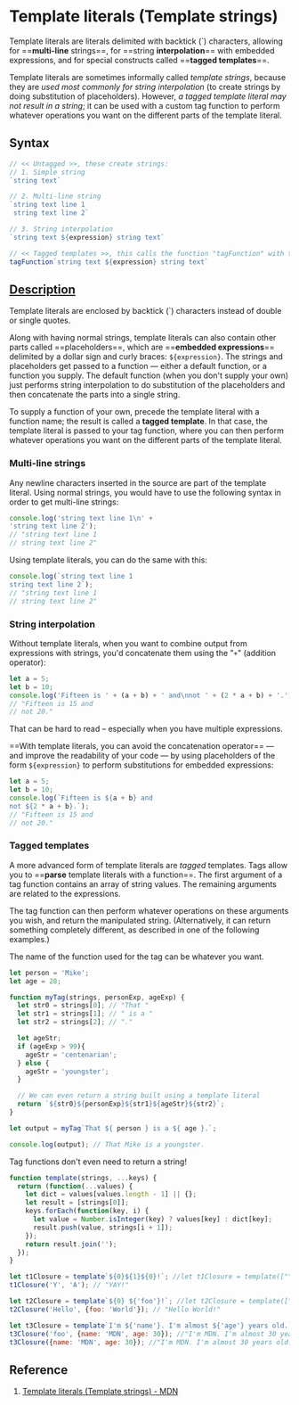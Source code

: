 # Template literals (Template strings)

Template literals are literals delimited with backtick (`) characters, allowing for ==**multi-line** strings==, for ==string **interpolation**== with embedded expressions, and for special constructs called ==**tagged templates**==.

Template literals are sometimes informally called *template strings*, because they are *used most commonly for string interpolation* (to create strings by doing substitution of placeholders). However, *a tagged template literal may not result in a string*; it can be used with a custom tag function to perform whatever operations you want on the different parts of the template literal.

## Syntax

```js
// << Untagged >>, these create strings:
// 1. Simple string
`string text`

// 2. Multi-line string
`string text line 1
 string text line 2`

// 3. String interpolation
`string text ${expression} string text`

// << Tagged templates >>, this calls the function "tagFunction" with the template as the first argument and substitution values as subsequent arguments:
tagFunction`string text ${expression} string text`
```

## [Description](https://developer.mozilla.org/en-US/docs/Web/JavaScript/Reference/Template_literals#description)

Template literals are enclosed by backtick (`) characters instead of double or single quotes.

Along with having normal strings, template literals can also contain other parts called ==placeholders==, which are ==**embedded expressions**== delimited by a dollar sign and curly braces: `${expression}`. The strings and placeholders get passed to a function — either a default function, or a function you supply. The default function (when you don't supply your own) just performs string interpolation to do substitution of the placeholders and then concatenate the parts into a single string.

To supply a function of your own, precede the template literal with a function name; the result is called a **tagged template**. In that case, the template literal is passed to your tag function, where you can then perform whatever operations you want on the different parts of the template literal.

### Multi-line strings

Any newline characters inserted in the source are part of the template literal. Using normal strings, you would have to use the following syntax in order to get multi-line strings:

```js
console.log('string text line 1\n' +
'string text line 2');
// "string text line 1
// string text line 2"
```

Using template literals, you can do the same with this:

```js
console.log(`string text line 1
string text line 2`);
// "string text line 1
// string text line 2"
```

### String interpolation

Without template literals, when you want to combine output from expressions with strings, you'd concatenate them using the "`+`" (addition operator):

```js
let a = 5;
let b = 10;
console.log('Fifteen is ' + (a + b) + ' and\nnot ' + (2 * a + b) + '.');
// "Fifteen is 15 and
// not 20."
```

That can be hard to read – especially when you have multiple expressions.

==With template literals, you can avoid the concatenation operator== — and improve the readability of your code — by using placeholders of the form `${expression}` to perform substitutions for embedded expressions:

```js
let a = 5;
let b = 10;
console.log(`Fifteen is ${a + b} and
not ${2 * a + b}.`);
// "Fifteen is 15 and
// not 20."
```

### Tagged templates

A more advanced form of template literals are *tagged* templates. Tags allow you to ==**parse** template literals with a function==. The first argument of a tag function contains an array of string values. The remaining arguments are related to the expressions.

The tag function can then perform whatever operations on these arguments you wish, and return the manipulated string. (Alternatively, it can return something completely different, as described in one of the following examples.)

The name of the function used for the tag can be whatever you want.

```js
let person = 'Mike';
let age = 28;

function myTag(strings, personExp, ageExp) {
  let str0 = strings[0]; // "That "
  let str1 = strings[1]; // " is a "
  let str2 = strings[2]; // "."

  let ageStr;
  if (ageExp > 99){
    ageStr = 'centenarian';
  } else {
    ageStr = 'youngster';
  }

  // We can even return a string built using a template literal
  return `${str0}${personExp}${str1}${ageStr}${str2}`;
}

let output = myTag`That ${ person } is a ${ age }.`;

console.log(output); // That Mike is a youngster.
```

Tag functions don't even need to return a string!

```js
function template(strings, ...keys) {
  return (function(...values) {
    let dict = values[values.length - 1] || {};
    let result = [strings[0]];
    keys.forEach(function(key, i) {
      let value = Number.isInteger(key) ? values[key] : dict[key];
      result.push(value, strings[i + 1]);
    });
    return result.join('');
  });
}

let t1Closure = template`${0}${1}${0}!`; //let t1Closure = template(["","","","!"],0,1,0);
t1Closure('Y', 'A'); // "YAY!"

let t2Closure = template`${0} ${'foo'}!`; //let t2Closure = template([""," ","!"],0,"foo");
t2Closure('Hello', {foo: 'World'}); // "Hello World!"

let t3Closure = template`I'm ${'name'}. I'm almost ${'age'} years old.`; //let t3Closure = template(["I'm ", ". I'm almost ", " years old."], "name", "age");
t3Closure('foo', {name: 'MDN', age: 30}); //"I'm MDN. I'm almost 30 years old."
t3Closure({name: 'MDN', age: 30}); //"I'm MDN. I'm almost 30 years old."
```

## Reference

1. [Template literals (Template strings) - MDN](https://developer.mozilla.org/en-US/docs/Web/JavaScript/Reference/Template_literals#tagged_templates)
